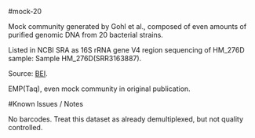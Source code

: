#mock-20

Mock community generated by Gohl et al., composed of even amounts of purified genomic DNA from 20 bacterial strains.

Listed in NCBI SRA as 16S rRNA gene V4 region sequencing of HM_276D sample: Sample HM_276D(SRR3163887).

Source: [BEI](https://www.beiresources.org/Catalog/otherProducts/HM-276D.aspx).

EMP(Taq), even mock community in original publication.

#Known Issues / Notes

No barcodes. Treat this dataset as already demultiplexed, but not quality controlled.

